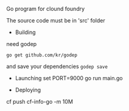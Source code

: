 Go program for clound foundry

The source code must be in 'src' folder

* Building 

need godep

`
 go get github.com/kr/godep
`

and save your dependencies
`
godep save
`


* Launching
set PORT=9000
go run main.go

* Deploying

cf push cf-info-go -m 10M
